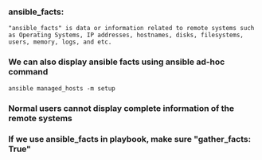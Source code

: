 ### ansible_facts:

	"ansible_facts" is data or information related to remote systems such as Operating Systems, IP addresses, hostnames, disks, filesystems, users, memory, logs, and etc.

### We can also display ansible facts using ansible ad-hoc command

	ansible managed_hosts -m setup

### Normal users cannot display complete information of the remote systems

### If we use ansible_facts in playbook, make sure "gather_facts: True"

	
